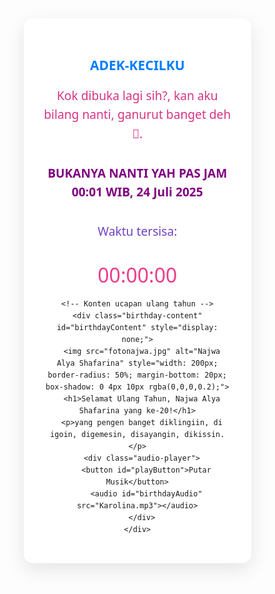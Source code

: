 <!DOCTYPE html>
<html lang="id">
<head>
  <meta charset="UTF-8" />
  <meta name="viewport" content="width=device-width, initial-scale=1.0"/>
  <title>Ucapan Ulang Tahun Najwa Alya Shafarina</title>
  <style>
    * {
      margin: 0;
      padding: 0;
      box-sizing: border-box;
      font-family: 'Segoe UI', Tahoma, Geneva, Verdana, sans-serif;
    }

    body {
      display: flex;
      justify-content: center;
      align-items: center;
      min-height: 100vh;
      background-color: #f8f9fa;
      color: #333;
      overflow-x: hidden;
      text-align: center;
    }

    .container {
      width: 90%;
      max-width: 800px;
      text-align: center;
      padding: 2rem;
      background-color: rgba(255, 255, 255, 0.9);
      border-radius: 15px;
      box-shadow: 0 10px 30px rgba(0, 0, 0, 0.1);
      position: relative;
      z-index: 1;
    }

    h1 {
      font-size: 2rem;
      margin-bottom: 1rem;
      color: #d63384;
    }

    p {
      font-size: 1.2rem;
      margin-bottom: 2rem;
      line-height: 1.6;
    }

    .background-image {
      position: fixed;
      top: 0;
      left: 0;
      width: 100%;
      height: 100%;
      object-fit: cover;
      z-index: -1;
      opacity: 0;
      transition: opacity 0.8s ease;
    }

    .background-image.active {
      opacity: 0.3;
    }

    button {
      background-color: #d63384;
      color: white;
      border: none;
      padding: 12px 24px;
      font-size: 1rem;
      border-radius: 50px;
      cursor: pointer;
      transition: all 0.3s ease;
      box-shadow: 0 4px 6px rgba(0, 0, 0, 0.1);
    }

    button:hover {
      background-color: #c2256e;
      transform: translateY(-2px);
    }

    .audio-player {
      margin-top: 2rem;
    }

    #countdownTimer {
      font-size: 2rem;
      margin-top: 1rem;
      color: #e83e8c;
    }

    @media (max-width: 768px) {
      h1 {
        font-size: 1.5rem;
      }

      p {
        font-size: 1rem;
      }

      button {
        padding: 10px 20px;
        font-size: 0.9rem;
      }

      #countdownTimer {
        font-size: 1.5rem;
      }
    }
  </style>
</head>
<body>
  <!-- Gambar background -->
  <img src="https://storage.googleapis.com/workspace-0f70711f-8b4e-4d94-86f1-2a93ccde5887/image/f113152d-bde5-4710-a383-3bf6448cfd59.png" alt="Background" class="background-image" id="bgImage" />

  <div class="container">
    <!-- Countdown -->
    <div id="countdown">
      <h2 style="color: #007bff;">ADEK-KECILKU</h2>
      <p style="color: #d63384;">Kok dibuka lagi sih?, kan aku bilang nanti, ganurut banget deh👊.</p>
      <p style="color: purple; font-weight: bold;">BUKANYA NANTI YAH PAS JAM 00:01 WIB, 24 Juli 2025</p>
      <p style="color: #6f42c1;">Waktu tersisa:</p>
      <div id="countdownTimer">00:00:00</div>
    </div>

    <!-- Konten ucapan ulang tahun -->
    <div class="birthday-content" id="birthdayContent" style="display: none;">
      <img src="fotonajwa.jpg" alt="Najwa Alya Shafarina" style="width: 200px; border-radius: 50%; margin-bottom: 20px; box-shadow: 0 4px 10px rgba(0,0,0,0.2);">
      <h1>Selamat Ulang Tahun, Najwa Alya Shafarina yang ke-20!</h1>
      <p>yang pengen banget diklingiin, di igoin, digemesin, disayangin, dikissin.</p>
      <div class="audio-player">
        <button id="playButton">Putar Musik</button>
        <audio id="birthdayAudio" src="Karolina.mp3"></audio>
      </div>
    </div>
  </div>

  <script>
    // Target: 21 Juli 2025 pukul 19:07 WIB = 21 Juli 12:07 UTC
    const targetDate = new Date(Date.UTC(2025, 6, 23, 17, 1, 0));

    const countdownEl = document.getElementById('countdownTimer');
    const countdownContainer = document.getElementById('countdown');
    const birthdayContent = document.getElementById('birthdayContent');
    const bgImage = document.getElementById('bgImage');

    function pad(num) {
      return num < 10 ? '0' + num : num;
    }

    function updateCountdown() {
      const now = new Date().getTime();
      const distance = targetDate.getTime() - now;

      if (distance <= 0) {
        countdownContainer.style.display = 'none';
        birthdayContent.style.display = 'block';
        bgImage.classList.add('active');
      } else {
        const hours = Math.floor((distance % (1000 * 60 * 60 * 24)) / (1000 * 60 * 60));
        const minutes = Math.floor((distance % (1000 * 60 * 60)) / (1000 * 60));
        const seconds = Math.floor((distance % (1000 * 60)) / 1000);
        countdownEl.innerHTML = `${pad(hours)}:${pad(minutes)}:${pad(seconds)}`;
      }
    }

    // Update setiap detik
    updateCountdown();
    setInterval(updateCountdown, 1000);

    // Musik
    const playButton = document.getElementById('playButton');
    const audio = document.getElementById('birthdayAudio');
    let isPlaying = false;

    playButton.addEventListener('click', function () {
      if (isPlaying) {
        audio.pause();
        playButton.textContent = 'Putar Musik';
      } else {
        audio.play();
        playButton.textContent = 'Berhenti';
      }
      isPlaying = !isPlaying;
    });
  </script>
</body>
</html>
